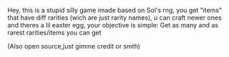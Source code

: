 
Hey, this is a stupid silly game imade based on Sol's rng, you get "items" that have diff rarities (wich are just rarity names), u can craft newer ones and theres a lil easter egg, your objective is simple: Get as many and as rarest rarities/items you can get

(Also open source,just gimme credit or smth)
